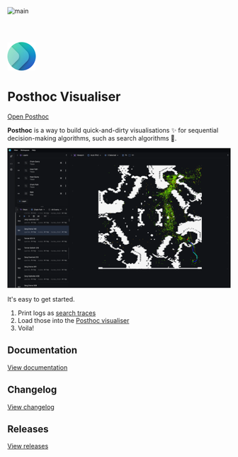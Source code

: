 ![main](https://github.com/ShortestPathLab/posthoc-app/actions/workflows/main.yml/badge.svg)

<br></br>

![logo64](./client/src/public/logo64.png)

# Posthoc Visualiser

[Open Posthoc](https://posthoc.pathfinding.ai/)

**Posthoc** is a way to build quick-and-dirty visualisations ✨ for sequential decision-making algorithms, such as search algorithms 🚀.

![Alt text](./client/src/public/screenshots/0.png)

It's easy to get started.

1. Print logs as [search traces](https://posthoc.pathfinding.ai/docs/search-trace)
2. Load those into the [Posthoc visualiser](https://posthoc.pathfinding.ai/docs/category/posthoc-visualiser)
3. Voila!

## Documentation

[View documentation](https://posthoc.pathfinding.ai)

## Changelog

[View changelog](./docs/changelog.md)

## Releases

[View releases](https://github.com/ShortestPathLab/posthoc-app/releases)

